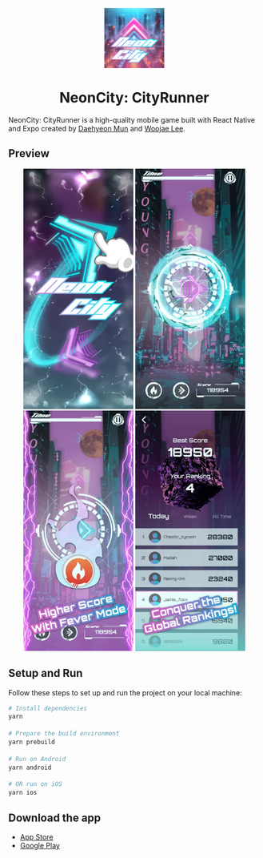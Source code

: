 <p align="center">
  <img src="./assets/images/config/icon.png" width="120" height="120" alt="NeonCity Logo" />
</p>

<h1 align="center">NeonCity: CityRunner</h1>

NeonCity: CityRunner is a high-quality mobile game built with React Native and Expo created by [Daehyeon Mun](https://x.com/daehyeonmun) and [Woojae Lee](https://woojaelee.net/).

## Preview

<p align="center">
  <img src="./assets/images/config/app-screenshot-1.webp" width="220" height="480" alt="NeonCity Screenshot" />
  <img src="./assets/images/config/app-screenshot-2.webp" width="220" height="480" alt="NeonCity Screenshot" />
  <img src="./assets/images/config/app-screenshot-3.webp" width="220" height="480" alt="NeonCity Screenshot" />
  <img src="./assets/images/config/app-screenshot-4.webp" width="220" height="480" alt="NeonCity Screenshot" />
</p>

## Setup and Run

Follow these steps to set up and run the project on your local machine:

```bash
# Install dependencies
yarn

# Prepare the build environment
yarn prebuild

# Run on Android
yarn android

# OR run on iOS
yarn ios
```

## Download the app

- [App Store](https://apps.apple.com/us/app/neoncity-cityrunner/id6477771151?platform=iphone)
- [Google Play](https://play.google.com/store/apps/details?id=com.justforfun.neoncity)

